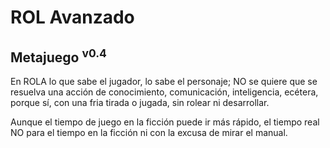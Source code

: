 # ROL Avanzado
## Metajuego <sup>v0.4</sup>

En ROLA lo que sabe el jugador, lo sabe el personaje; NO se quiere que se resuelva una acción de conocimiento, comunicación, inteligencia, ecétera, porque sí, con una fria tirada o jugada, sin rolear ni desarrollar.

Aunque el tiempo de juego en la ficción puede ir más rápido, el tiempo real NO para el tiempo en la ficción ni con la excusa de mirar el manual.

